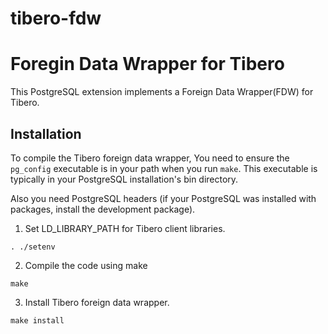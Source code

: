 # tibero-fdw

Foregin Data Wrapper for Tibero
=============================== 

This PostgreSQL extension implements a Foreign Data Wrapper(FDW) for Tibero.

Installation 
------------
To compile the Tibero foreign data wrapper, You need to ensure the `pg_config` executable is in your path when you run `make`. This executable is typically in your PostgreSQL installation's bin directory. 

Also you need PostgreSQL headers (if your PostgreSQL was installed with packages, install the development package).

1. Set LD_LIBRARY_PATH for Tibero client libraries.  
```
. ./setenv
```

2. Compile the code using make
```
make
```

3. Install Tibero foreign data wrapper.
```
make install 
```
